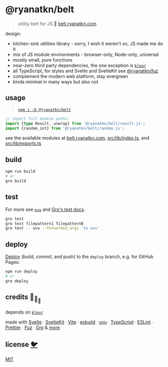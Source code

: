 # @ryanatkn/belt

> utility belt for JS 🦕
> [belt.ryanatkn.com](https://belt.ryanatkn.com)

design:

- kitchen-sink utilities library - sorry, I wish it weren't so, JS made me do it
- mix of JS module environments - browser-only, Node-only, universal
- mostly small, pure functions
- near-zero third party dependencies,
  the one exception is [`kleur`](https://github.com/lukeed/kleur)
- all TypeScript, for styles and Svelte and SvelteKit
  see <a href="https://github.com/fuz-dev/fuz">@ryanatkn/fuz</a>
- complement the modern web platform, stay evergreen
- kinda minimal in many ways but also not

## usage

> [`npm i -D @ryanatkn/belt`](https://www.npmjs.com/package/@ryanatkn/belt)

```ts
// import full module paths:
import {type Result, unwrap} from '@ryanatkn/belt/result.js';
import {random_int} from '@ryanatkn/belt/random.js';
```

see the available modules at [belt.ryanatkn.com](https://belt.ryanatkn.com),
[src/lib/index.ts](src/lib/index.ts),
and [src/lib/exports.ts](src/lib/exports.ts)

## build

```bash
npm run build
# or
gro build
```

## test

For more see [`uvu`](https://github.com/lukeed/uvu)
and [Gro's test docs](https://github.com/feltjs/gro/blob/main/src/docs/test.md).

```bash
gro test
gro test filepattern1 filepatternB
gro test -- uvu --forwarded_args 'to uvu'
```

## deploy

[Deploy](https://github.com/feltjs/gro/blob/main/src/docs/deploy.md)
(build, commit, and push) to the `deploy` branch, e.g. for GitHub Pages:

```bash
npm run deploy
# or
gro deploy
```

## credits 🐢<sub>🐢</sub><sub><sub>🐢</sub></sub>

depends on [`kleur`](https://github.com/lukeed/kleur)

made with [Svelte](https://github.com/sveltejs/svelte) ∙
[SvelteKit](https://github.com/sveltejs/kit) ∙
[Vite](https://github.com/vitejs/vite) ∙
[esbuild](https://github.com/evanw/esbuild) ∙
[uvu](https://github.com/lukeed/uvu) ∙
[TypeScript](https://github.com/microsoft/TypeScript) ∙
[ESLint](https://github.com/eslint/eslint) ∙
[Prettier](https://github.com/prettier/prettier) ∙
[Fuz](https://github.com/fuz-dev/fuz) ∙
[Gro](https://github.com/feltjs/gro)
& [more](package.json)

## license [🐦](https://wikipedia.org/wiki/Free_and_open-source_software)

[MIT](LICENSE)
